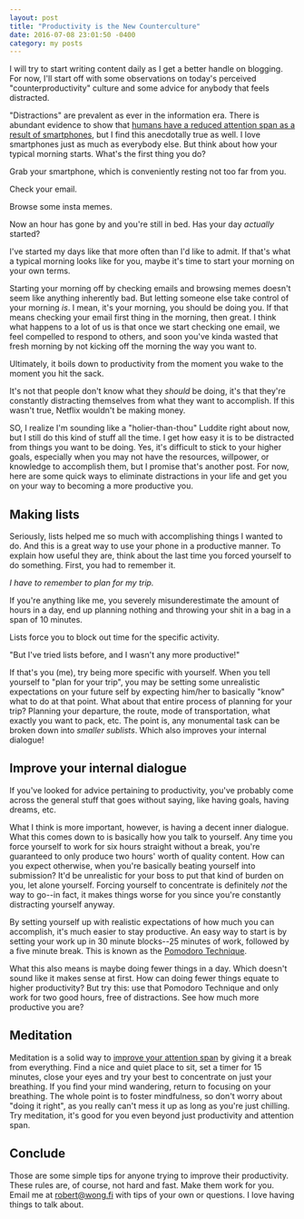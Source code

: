 ```yaml
---
layout: post
title: "Productivity is the New Counterculture"
date: 2016-07-08 23:01:50 -0400
category: my posts
---
```

I will try to start writing content daily as I get a better handle on blogging. For now, I'll start off with some observations on today's perceived "counterproductivity" culture and some advice for anybody that feels distracted.

"Distractions" are prevalent as ever in the information era. There is abundant evidence to show that [humans have a reduced attention span as a result of smartphones][1], but I find this anecdotally true as well. I love smartphones just as much as everybody else. But think about how your typical morning starts. What's the first thing you do?

Grab your smartphone, which is conveniently resting not too far from you.

Check your email.

Browse some insta memes.

Now an hour has gone by and you're still in bed. Has your day *actually* started?

I've started my days like that more often than I'd like to admit. If that's what a typical morning looks like for you, maybe it's time to start your morning on your own terms.

Starting your morning off by checking emails and browsing memes doesn't seem like anything inherently bad. But letting someone else take control of your morning *is*. I mean, it's your morning, you should be doing you. If that means checking your email first thing in the morning, then great. I think what happens to a lot of us is that once we start checking one email, we feel compelled to respond to others, and soon you've kinda wasted that fresh morning by not kicking off the morning the way you want to.

Ultimately, it boils down to productivity from the moment you wake to the moment you hit the sack.

It's not that people don't know what they *should* be doing, it's that they're constantly distracting themselves from what they want to accomplish. If this wasn't true, Netflix wouldn't be making money.

SO, I realize I'm sounding like a "holier-than-thou" Luddite right about now, but I still do this kind of stuff all the time. I get how easy it is to be distracted from things you want to be doing. Yes, it's difficult to stick to your higher goals, especially when you may not have the resources, willpower, or knowledge to accomplish them, but I promise that's another post. For now, here are some quick ways to eliminate distractions in your life and get you on your way to becoming a more productive you.

## Making lists

Seriously, lists helped me so much with accomplishing things I wanted to do. And this is a great way to use your phone in a productive manner. To explain how useful they are, think about the last time you forced yourself to do something. First, you had to remember it. 

*I have to remember to plan for my trip.*

If you're anything like me, you severely misunderestimate the amount of hours in a day, end up planning nothing and throwing your shit in a bag in a span of 10 minutes.

Lists force you to block out time for the specific activity.

"But I've tried lists before, and I wasn't any more productive!"

If that's you (me), try being more specific with yourself. When you tell yourself to "plan for your trip", you may be setting some unrealistic expectations on your future self by expecting him/her to basically "know" what to do at that point. What about that entire process of planning for your trip? Planning your departure, the route, mode of transportation, what exactly you want to pack, etc. The point is, any monumental task can be broken down into *smaller sublists*. Which also improves your internal dialogue!

## Improve your internal dialogue

If you've looked for advice pertaining to productivity, you've probably come across the general stuff that goes without saying, like having goals, having dreams, etc.

What I think is more important, however, is having a decent inner dialogue. What this comes down to is basically how you talk to yourself. Any time you force yourself to work for six hours straight without a break, you're guaranteed to only produce two hours' worth of quality content. How can you expect otherwise, when you're basically beating yourself into submission? It'd be unrealistic for your boss to put that kind of burden on you, let alone yourself. Forcing yourself to concentrate is definitely *not* the way to go--in fact, it makes things worse for you since you're constantly distracting yourself anyway.

By setting yourself up with realistic expectations of how much you can accomplish, it's much easier to stay productive. An easy way to start is by setting your work up in 30 minute blocks--25 minutes of work, followed by a five minute break. This is known as the [Pomodoro Technique][2].

What this also means is maybe doing fewer things in a day. Which doesn't sound like it makes sense at first. How can doing fewer things equate to higher productivity? But try this: use that Pomodoro Technique and only work for two good hours, free of distractions. See how much more productive you are?

## Meditation

Meditation is a solid way to [improve your attention span][3] by giving it a break from everything. Find a nice and quiet place to sit, set a timer for 15 minutes, close your eyes and try your best to concentrate on just your breathing. If you find your mind wandering, return to focusing on your breathing. The whole point is to foster mindfulness, so don't worry about "doing it right", as you really can't mess it up as long as you're just chilling. Try meditation, it's good for you even beyond just productivity and attention span.

## Conclude

Those are some simple tips for anyone trying to improve their productivity. These rules are, of course, not hard and fast. Make them work for you. Email me at robert@wong.fi with tips of your own or questions. I love having things to talk about. 

[1]: http://www.telegraph.co.uk/science/2016/03/12/humans-have-shorter-attention-span-than-goldfish-thanks-to-smart/
[2]: https://en.wikipedia.org/wiki/Pomodoro_Technique
[3]: https://www.sciencedaily.com/releases/2010/07/100714121737.htm
